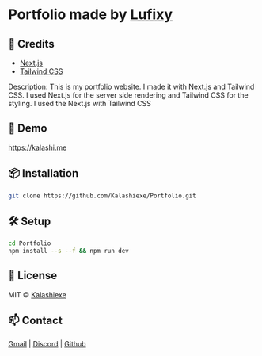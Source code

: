 # Portfolio made by [Lufixy](https://github.com/Lufixy)

## 📝 Credits

 - [Next.js](https://nextjs.org/)
 - [Tailwind CSS](https://tailwindcss.com/)

 Description: This is my portfolio website. I made it with Next.js and Tailwind CSS. I used Next.js for the server side rendering and Tailwind CSS for the styling. I used the Next.js with Tailwind CSS
## 🚀 Demo

https://kalashi.me

## 📦 Installation

```bash 
git clone https://github.com/Kalashiexe/Portfolio.git
```

## 🛠 Setup

```bash
cd Portfolio
npm install --s --f && npm run dev
```

## 📄 License

MIT © [Kalashiexe](./LICENSE)

## 📫 Contact

[Gmail](mailto:kalashispotify@gmail.com) |  [Discord](https://discord.com/users/1059362574958874634) | [Github](https://github.com/Lufixy)

